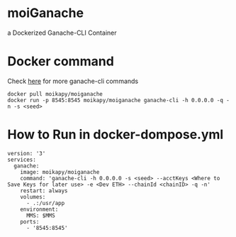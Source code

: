 # moiGanache

a Dockerized Ganache-CLI Container

# Docker command 
Check [here](https://github.com/trufflesuite/ganache-cli/blob/master/README.md) for more ganache-cli commands
```
docker pull moikapy/moiganache
docker run -p 8545:8545 moikapy/moiganache ganache-cli -h 0.0.0.0 -q -n -s <seed>
```

# How to Run in docker-dompose.yml

```
version: '3'
services:
  ganache:
    image: moikapy/moiganache
    command: 'ganache-cli -h 0.0.0.0 -s <seed> --acctKeys <Where to Save Keys for later use> -e <Dev ETH> --chainId <chainID> -q -n'
    restart: always
    volumes:
      - .:/usr/app
    environment:
      MMS: $MMS
    ports:
      - '8545:8545'
```
